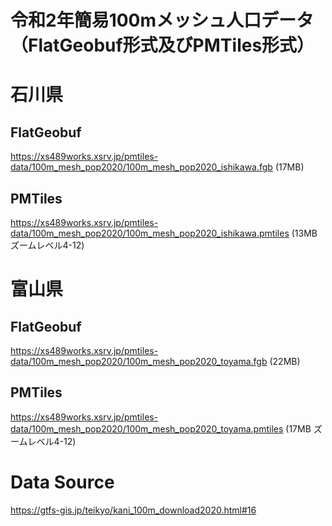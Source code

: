 # 令和2年簡易100mメッシュ人口データ（FlatGeobuf形式及びPMTiles形式）

# 石川県
## FlatGeobuf
https://xs489works.xsrv.jp/pmtiles-data/100m_mesh_pop2020/100m_mesh_pop2020_ishikawa.fgb (17MB)
## PMTiles
https://xs489works.xsrv.jp/pmtiles-data/100m_mesh_pop2020/100m_mesh_pop2020_ishikawa.pmtiles (13MB ズームレベル4-12)
# 富山県
## FlatGeobuf
https://xs489works.xsrv.jp/pmtiles-data/100m_mesh_pop2020/100m_mesh_pop2020_toyama.fgb (22MB)
## PMTiles
https://xs489works.xsrv.jp/pmtiles-data/100m_mesh_pop2020/100m_mesh_pop2020_toyama.pmtiles (17MB ズームレベル4-12)
# Data Source
https://gtfs-gis.jp/teikyo/kani_100m_download2020.html#16
